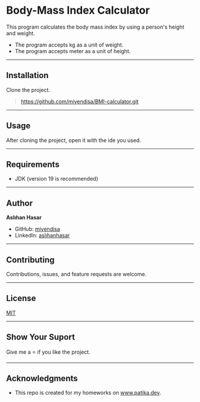 # Body-Mass Index Calculator
This program calculates the body mass index by using a person's
height and weight.
* The program accepts kg as a unit of weight.
* The program accepts meter as a unit of height.

---

## Installation
Clone the project.
> https://github.com/miyendisa/BMI-calculator.git

---

## Usage
After cloning the project, open it with the ide you used.

---

## Requirements
* JDK (version 19 is recommended)

---

## Author
**Aslıhan Hasar**

* GitHub: [miyendisa](https://github.com/miyendisa)
* LinkedIn: [aslıhanhasar](https://www.linkedin.com/in/asl%C4%B1hanhasar
  )
---

## Contributing
Contributions, issues, and feature requests are welcome.

---

## License

[MIT](https://choosealicense.com/licenses/mit/)

---

## Show Your Suport
Give me a &#11088; if you like the project.

---

## Acknowledgments
* This repo is created for my homeworks on www.patika.dev.